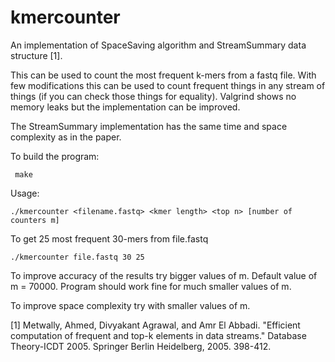 # kmercounter
An implementation of SpaceSaving algorithm and StreamSummary data structure [1]. 

This can be used to count the most frequent k-mers from a fastq file. With few modifications this can be used to count frequent things in any stream of things (if you can check those things for equality). Valgrind shows no memory leaks but the implementation can be improved. 

The StreamSummary implementation has the same time and space complexity as in the paper. 



To build the program:

     make 

Usage: 

    ./kmercounter <filename.fastq> <kmer length> <top n> [number of counters m]

To get 25 most frequent 30-mers from file.fastq  

    ./kmercounter file.fastq 30 25 
    

To improve accuracy of the results try bigger values of m. Default value of m =
70000. Program should work fine for much smaller values of m. 

To improve space complexity try with smaller values of m. 


[1] Metwally, Ahmed, Divyakant Agrawal, and Amr El Abbadi. "Efficient computation of frequent and top-k elements in data streams." Database Theory-ICDT 2005. Springer Berlin Heidelberg, 2005. 398-412.

